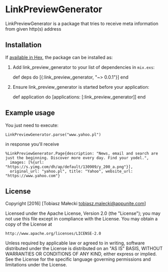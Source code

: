 # LinkPreviewGenerator

LinkPreviewGenerator is a package that tries to receive meta information from given http(s) address

## Installation

If [available in Hex](https://hex.pm/docs/publish), the package can be installed as:

  1. Add link_preview_generator to your list of dependencies in `mix.exs`:

        def deps do
          [{:link_preview_generator, "~> 0.0.1"}]
        end

  2. Ensure link_preview_generator is started before your application:

        def application do
          [applications: [:link_preview_generator]]
        end

## Example usage

You just need to execute:

    LinkPreviewGenerator.parse("www.yahoo.pl")

in response you'll receive

    %LinkPreviewGenerator.Page{description: "News, email and search are just the beginning. Discover more every day. Find your yodel.",
      images: [%{url: "https://s.yimg.com/dh/ap/default/130909/y_200_a.png"}],
      original_url: "yahoo.pl", title: "Yahoo", website_url: "https://www.yahoo.com"}

## License

  Copyright [2016] [Tobiasz Małecki <tobiasz.malecki@appunite.com>]

  Licensed under the Apache License, Version 2.0 (the "License");
  you may not use this file except in compliance with the License.
  You may obtain a copy of the License at

	http://www.apache.org/licenses/LICENSE-2.0


  Unless required by applicable law or agreed to in writing, software
  distributed under the License is distributed on an "AS IS" BASIS,
  WITHOUT WARRANTIES OR CONDITIONS OF ANY KIND, either express or implied.
  See the License for the specific language governing permissions and
  limitations under the License.
